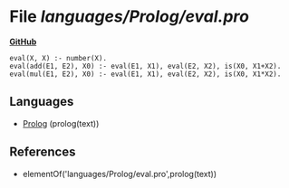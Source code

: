 # File _languages/Prolog/eval.pro_
**[GitHub](https://github.com/softlang/yas/blob/master/languages/Prolog/eval.pro)**
```
eval(X, X) :- number(X).
eval(add(E1, E2), X0) :- eval(E1, X1), eval(E2, X2), is(X0, X1+X2).
eval(mul(E1, E2), X0) :- eval(E1, X1), eval(E2, X2), is(X0, X1*X2).
```

## Languages
* [Prolog](../languages/Prolog.md) (prolog(text))

## References
* elementOf('languages/Prolog/eval.pro',prolog(text))
